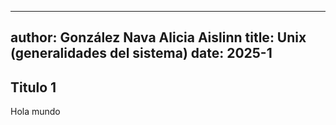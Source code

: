 
---
author: González Nava Alicia Aislinn
title: Unix (generalidades del sistema)
date: 2025-1
---

## Titulo 1
Hola mundo  

